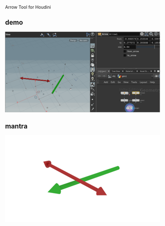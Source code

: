 
Arrow Tool for Houdini

## demo
![demo](demo.gif)

## mantra
![mantra](render/vector_visualizer.mantra1.0001.png)